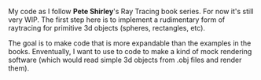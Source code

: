 My code as I follow **Pete Shirley**'s Ray Tracing book series. For now it's still very WIP. The first step here is to implement a rudimentary form of raytracing for primitive 3d objects (spheres, rectangles, etc).

The goal is to make code that is more expandable than the examples in the books. Enventually, I want to use to code to make a kind of mock rendering software (which would read simple 3d objects from .obj files and render them).

